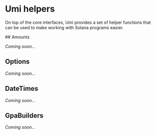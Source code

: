 # Umi helpers

On top of the core interfaces, Umi provides a set of helper functions that can be used to make working with Solana programs easier.

## Amounts

_Coming soon..._

## Options

_Coming soon..._

## DateTimes

_Coming soon..._

## GpaBuilders

_Coming soon..._
